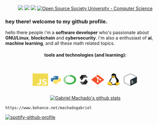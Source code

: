 <div> 
	<p align="center">  <a href="https://discord.gg/wPc8Gvh" target="_blank"><img src="https://img.shields.io/badge/discord%3A-discord.gg%2FwPc8Gvh-blueviolet" target="_blank"></a> 
  	<a href = "mailto:github.ixfrq@simplelogin.co"><img src="https://img.shields.io/badge/e--mail%3A-github.ixfrq%40simplelogin.co-blue" target="_blank"></a>
	<a href = "https://gitlab.com/anon_c0mrade"><img src="https://img.shields.io/badge/gitlab%3A-anon__c0mrade-orange"></a>
	<a href="https://github.com/ossu/computer-science"><img alt="Open Source Society University - Computer Science" src="https://img.shields.io/badge/OSSU-computer--science-blue.svg"></a>
</div>



### hey there! welcome to my github profile.

hello there people
i'm a **software developer** who's passionate about **GNU/Linux**, **blockchain** and **cybersecurity**. i'm also a enthusiast of **ai**, **machine learning**, and all these math related topics.
<br>

#### <p align='center'> tools and technologies (and learning): 
<div style="display: inline_block"><br><p align="center">
	<img align="center" alt="Gabes-Js" height="40" width="50" src="https://raw.githubusercontent.com/devicons/devicon/master/icons/javascript/javascript-plain.svg">
  	<img align="center" alt="Gabes-Python" height="30" width="40" src="https://raw.githubusercontent.com/devicons/devicon/master/icons/python/python-original.svg">
	<img align="center" alt="Gabes-Anaconda" height="30" width="40" src="https://raw.githubusercontent.com/devicons/devicon/master/icons/anaconda/anaconda-original.svg">
	<img align="center" alt="Gabes-Solidity" height="30" width="40" src="https://raw.githubusercontent.com/devicons/devicon/master/icons/solidity/solidity-original.svg">
	<img align="center" alt="Gabes-Git" height="30" width="40" src="https://raw.githubusercontent.com/devicons/devicon/master/icons/git/git-original.svg">
  	<img align="center" alt="Gabes-Linux" height="40" width="50" src="https://raw.githubusercontent.com/devicons/devicon/master/icons/linux/linux-original.svg">
	<img align="center" alt="Gabes-BASH" height="40" width="50" src="https://raw.githubusercontent.com/devicons/devicon/master/icons/bash/bash-original.svg">
</div>

##

<div align="center">
  <a href="https://github.com/gabes-machado">
  <img height="200em" src="https://github-readme-stats.vercel.app/api?username=gabes-machado&hide_border=true&show_icons=true" alt="Gabriel Machado's github stats"></a>
    </div>
    
    https://www.behance.net/machadogabriel

[![spotify-github-profile](https://spotify-github-profile.vercel.app/api/view?uid=31wfdfztx4cjmhg3rlzrovpu3qmm&cover_image=true&theme=natemoo-re&show_offline=false&background_color=121212&interchange=false&bar_color=53b14f&bar_color_cover=false)](https://github.com/kittinan/spotify-github-profile)
